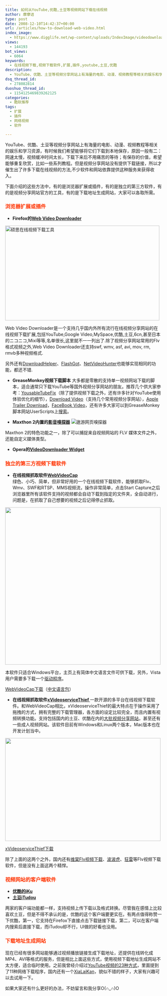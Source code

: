```yaml
---
title: 如何从YouTube,优酷,土豆等视频网站下载在线视频
author: 摩摩诘
type: post
date: 2008-12-10T14:42:37+00:00
url: /articles/how-to-download-web-video.html
index_image:
  - https://www.digglife.net/wp-content/uploads/IndexImage/videodownloader.jpg
views:
  - 144193
bot_views:
  - 6064
keywords:
  - 在线视频下载,视频下载软件,扩展,插件,youtube,土豆,优酷
description:
  - YouTube、优酷、土豆等视频分享网站上有海量的电影、动漫、视频教程等相关的娱乐和学习资源，有时候我们希望能够将它们下载到本地保存，下面介绍的这些下载方法中，有的是浏览器扩展或插件，有的是独立的第三方软件，有的是视频分享网站官方的工具，有的是下载地址生成网站，大家可以各取所需。
dsq_thread_id:
  - 278082814
duoshuo_thread_id:
  - 1154125469839262125
categories:
  - 酷软推荐
tags:
  - 扩展
  - 插件
  - 网络视频
  - 软件

---
```

YouTube、优酷、土豆等视频分享网站上有海量的电影、动漫、视频教程等相关的娱乐和学习资源，有时候我们希望能够将它们下载到本地保存，原因一般有二：网速太慢，视频缓冲时间太长，下载下来后不用痛苦的等待；有保存的价值，希望能够重复欣赏，比如一些系列教程。但是视频分享网站没有提供下载链接，所以才催生出了许多下载在线视频的方法,不少软件和网站依靠提供这种服务来获得收入。

<!--more-->

下面介绍的这些方法中，有的是浏览器扩展或插件，有的是独立的第三方软件，有的是视频分享网站官方的工具，有的是下载地址生成网站，大家可以各取所需。

### **<span style="color: #ff3300;">浏览器扩展或插件</span>**

  * **Firefox的<a title="全能的在线视频下载工具:WebVideo Downloader" href="https://www.digglife.net/articles/sothink-online-video-downloader-firefox-addon.html" target="_blank">Web Video Downloader</a>**
<img title="Web Video Downloader" src="https://www.digglife.net/wp-content/uploads/2008/12/preview.jpg" alt="硕思在线视频下载工具" width="496" height="305" />

Web Video Downloader是一个支持几乎国内外所有流行在线视频分享网站的在线视频下载扩展,包括YouTube,Google Video,MySpace,优酷,土豆,6cn,甚至日本的ニコニコ,Mixi等等,名单很长,这里就不一一列出了.除了视频分享网站常用的Flv格式视频之外,Web Video Downloader还支持swf, wmv, asf, avi, mov, rm, rmvb多种视频格式.

另外还有<a title="DownloaderHelper" href="http://www.downloadhelper.net/" target="_blank">DownloadHelper</a>、<a title="Flashgot" href="http://flashgot.net/" target="_blank">FlashGot</a>、<a title="NetVideoHunter" href="https://addons.mozilla.org/en-US/firefox/addon/7447" target="_blank">NetVideoHunter</a>也能够实现相同的功能，都还不错.

  * **GreaseMonkey视频下载脚本**
大多都是零散的支持单一视频网站下载的脚本，适合通常只下载YouTube等国外视频分享网站的朋友。推荐几个供大家参考：<a title="YouTube优化与下载" href="http://userscripts.org/scripts/show/13333" target="_blank">YousableTubeFix</a>（除了提供视频下载之外，还有许多针对YouTube使用体验优化的细节），<a title="Download Video" href="http://userscripts.org/scripts/show/4037" target="_blank">Download Video</a>（支持几个常用视频分享网站），<a title="苹果预告片下载" href="http://userscripts.org/scripts/show/2484" target="_blank">Apple Trailer Download</a>，<a title="Facebook视频下载" href="http://userscripts.org/scripts/show/9789" target="_blank">FaceBook Video</a>，还有许多大家可以到GreaseMonkey脚本网站UserScripts上<a title="视频下载相关Greasemonkey脚本" href="http://userscripts.org/scripts/search?q=video+Download&sort=installs" target="_blank">搜索</a>。

  * **Maxthon 2内置的<a title="Maxthon2嗅探功能" href="http://www.maxthon.cn/overview.htm#feature_15" target="_blank">影音嗅探器</a>**
![遨游网页嗅探器][1]

Maxthon 2的特色功能之一，除了可以捕捉来自视频网站的 FLV 媒体文件之外，还能自定义媒体类型。

  * **Opera的<a title="VideoDownloader Widget" href="http://widgets.opera.com/widget/4398/" target="_blank">VideoDownloader Widget</a>**

### **<span style="color: #ff3300;">独立的第三方视频下载软件</span>**

  * **在线视频抓取软件**<a title="WebVideoCap" href="http://www.nirsoft.net/utils/web_video_capture.html" target="_blank"><strong>WebVideoCap</strong><br /> </a>
绿色、小巧、简单，但非常好用的一个在线视频下载软件，能够抓取Flv、Wmv、SWF和RTSP、MMS视频流，操作非常简单，点击Start Capture之后浏览器里所有该软件支持的视频都会自动下载到指定的文件夹，全自动进行，问题是，在抓取了自己想要的视频之后记得停止抓取。

[<img class="alignnone size-full wp-image-2830" title="webvideocap" src="https://www.digglife.net/wp-content/uploads/2008/12/webvideocap.gif" alt="" width="500" height="506" />][2]

本软件只适合Windows平台，主页上有简体中文语言文件可供下载，另外，Vista用户需要多下载一个<a title="WinCap驱动" href="http://www.winpcap.org/install/default.htm" target="_blank">驱动程序</a>。

<a title="WebVideoCap下载" href="http://www.nirsoft.net/utils/webvideocap.zip" target="_blank">WebVideoCap下载</a>（[中文语言包][3]）

  * **在线视频抓取软件<a title="xViservicenThief" href="http://xviservicethief.sourceforge.net/" target="_blank">xVideoserviceThief </a>**
一款开源的多平台在线视频下载软件。和WebVideoCap相比，xVideoserviceThief的最大特点在于操作采用了拖拽的方式，拥有完整的下载管理器，各方面的设定比较完全，而且内置有视频转换功能。支持包括国内的土豆、优酷在内的[大批视频分享网站][4]，甚至还有一些成人视频网站。该软件目前有Windows和Linux两个版本，Mac版本也在开发计划当中。

[<img class="alignnone size-full wp-image-2832" title="xvideoservicethief在线视频下载软件" src="https://www.digglife.net/wp-content/uploads/2008/12/xvideoservicethief.jpg" alt="" width="500" height="331" />][5]

<a title="xVideoserviceThief下载" href="http://xviservicethief.sourceforge.net/index.php?action=downloads" target="_blank">xVideoserviceThief下载</a></ul> 

除了上面的这两个之外，国内还有<a title="维棠Flv视频下载" href="http://www.vidown.cn/" target="_blank">维棠Flv视频下载</a>、<a title="波波虎网络影院" href="http://www.bobohu.com/" target="_blank">波波虎</a>、<a title="狂雷" href="http://www.raydown.com/" target="_blank">狂雷</a>等Flv视频下载软件，但是没有上面这两个精悍。

### **<span style="color: #ff3300;">视频网站的客户端软件</span>**

  * **<a title="优酷网iKu" href="http://c.youku.com/iku/" target="_blank">优酷的iKu</a>**
  * **<a title="土豆网iTudou" href="http://www.tudou.com/my/soft/itudou.php" target="_blank">土豆iTudou</a>**

两家的客户端功能都一样，支持视频上传下载以及格式转换。尽管我在感情上比较喜欢土豆，但是不得不承认的是，优酷的这个客户端要更实在。有两点值得称赞一下优酷，第一，它支持在Firefox下直接点击下载链接下载，第二，可以在客户端内搜索后直接下载，而iTudou却不行，UI做的好看也没用。

### <span style="color: #ff3300;"><strong>下载地址生成网站</strong></span>

现在已经有很多网站能够通过视频播放链接生成下载地址，还提供在线转化成MP4、AVI等格式的服务，但是相比上面这些方式，使用视频下载地址生成网站不太方便，适合临时使用。之前我曾经介绍过<a title="超级集装箱:下载YouTube视频的23种方式" href="https://www.digglife.net/articles/23-ways-to-download-video-from-youtube.html" target="_blank">YouTube视频的23种方式</a>，里面提到了11种网络下载程序，国内还有一个<a title="Xialaikan" href="http://www.xialaikan.com/" target="_blank">XiaLaiKan</a>，貌似不错的样子，大家有兴趣可以去试用一下。

如果大家还有什么更好的办法，不妨留言和我分享O(∩_∩)O

 [1]: https://www.digglife.net/wp-content/uploads/2008/12/maxthon-sniffer.gif "遨游网页嗅探器"
 [2]: https://www.digglife.net/wp-content/uploads/2008/12/webvideocap.gif
 [3]: http://www.nirsoft.net/utils/trans/webvideocap_schinese.zip "WebVideoCap中文语言包"
 [4]: http://xviservicethief.sourceforge.net/index.php?action=information "支持的视频网站列表"
 [5]: https://www.digglife.net/wp-content/uploads/2008/12/xvideoservicethief.png
